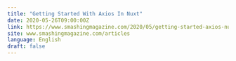 ```yaml
---
title: "Getting Started With Axios In Nuxt"
date: 2020-05-26T09:00:00Z
link: https://www.smashingmagazine.com/2020/05/getting-started-axios-nuxt/?utm_medium=RSS&utm_source=news.12bit.vn
site: www.smashingmagazine.com/articles
language: English
draft: false
---
```


